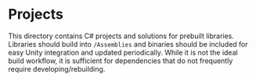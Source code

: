 Projects
=====

This directory contains C# projects and solutions for prebuilt libraries.
Libraries should build into `/Assemblies` and binaries should be included for easy Unity integration and updated periodically.
While it is not the ideal build workflow, it is sufficient for dependencies that do not frequently require developing/rebuilding.